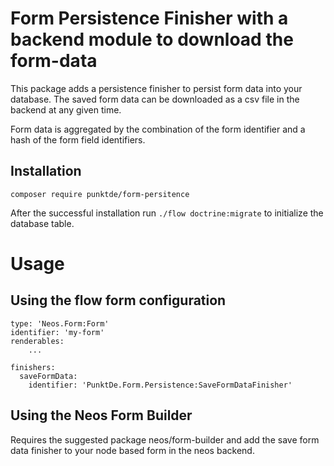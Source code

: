 # Form Persistence Finisher with a backend module to download the form-data

This package adds a persistence finisher to persist form data into your database. 
The saved form data can be downloaded as a csv file in the backend at any given time.

Form data is aggregated by the combination of the form identifier and a hash of the form field identifiers.

## Installation
```
composer require punktde/form-persitence
```

After the successful installation run `./flow doctrine:migrate` to initialize the database table.

# Usage
## Using the flow form configuration

```
type: 'Neos.Form:Form'
identifier: 'my-form'
renderables:
    ...

finishers:
  saveFormData:
    identifier: 'PunktDe.Form.Persistence:SaveFormDataFinisher'
```

## Using the Neos Form Builder
Requires the suggested package neos/form-builder and add the save form data finisher to your node based form in the neos backend.
